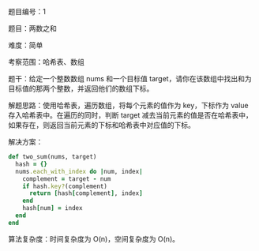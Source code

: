 题目编号：1

题目：两数之和

难度：简单

考察范围：哈希表、数组

题干：给定一个整数数组 nums 和一个目标值 target，请你在该数组中找出和为目标值的那两个整数，并返回他们的数组下标。

解题思路：使用哈希表，遍历数组，将每个元素的值作为 key，下标作为 value 存入哈希表中。在遍历的同时，判断 target 减去当前元素的值是否在哈希表中，如果存在，则返回当前元素的下标和哈希表中对应值的下标。

解决方案：

```ruby
def two_sum(nums, target)
  hash = {}
  nums.each_with_index do |num, index|
    complement = target - num
    if hash.key?(complement)
      return [hash[complement], index]
    end
    hash[num] = index
  end
end
```

算法复杂度：时间复杂度为 O(n)，空间复杂度为 O(n)。